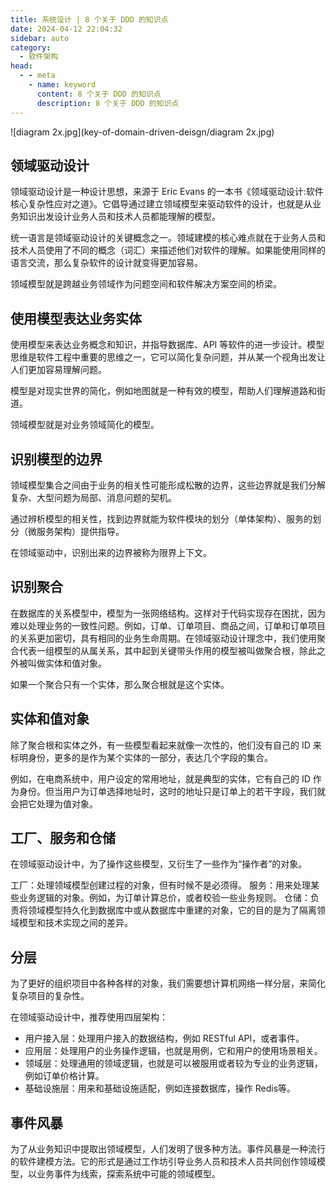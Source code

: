 ```yaml
---
title: 系统设计 | 8 个关于 DDD 的知识点
date: 2024-04-12 22:04:32
sidebar: auto
category: 
  - 软件架构
head:
  - - meta
    - name: keyword
      content: 8 个关于 DDD 的知识点
      description: 8 个关于 DDD 的知识点
---
```


![diagram 2x.jpg](key-of-domain-driven-deisgn/diagram 2x.jpg)

## 领域驱动设计

领域驱动设计是一种设计思想，来源于 Eric Evans  的一本书《领域驱动设计:软件核心复杂性应对之道》。它倡导通过建立领域模型来驱动软件的设计，也就是从业务知识出发设计业务人员和技术人员都能理解的模型。

统一语言是领域驱动设计的关键概念之一。领域建模的核心难点就在于业务人员和技术人员使用了不同的概念（词汇）来描述他们对软件的理解。如果能使用同样的语言交流，那么复杂软件的设计就变得更加容易。

领域模型就是跨越业务领域作为问题空间和软件解决方案空间的桥梁。

## 使用模型表达业务实体

使用模型来表达业务概念和知识，并指导数据库、API 等软件的进一步设计。模型思维是软件工程中重要的思维之一，它可以简化复杂问题，并从某一个视角出发让人们更加容易理解问题。

模型是对现实世界的简化，例如地图就是一种有效的模型，帮助人们理解道路和街道。

领域模型就是对业务领域简化的模型。

## 识别模型的边界

领域模型集合之间由于业务的相关性可能形成松散的边界，这些边界就是我们分解复杂、大型问题为局部、消息问题的契机。

通过辨析模型的相关性，找到边界就能为软件模块的划分（单体架构）、服务的划分（微服务架构）提供指导。

在领域驱动中，识别出来的边界被称为限界上下文。

## 识别聚合

在数据库的关系模型中，模型为一张网络结构。这样对于代码实现存在困扰，因为难以处理业务的一致性问题。例如，订单、订单项目、商品之间，订单和订单项目的关系更加密切，具有相同的业务生命周期。在领域驱动设计理念中，我们使用聚合代表一组模型的从属关系，其中起到关键带头作用的模型被叫做聚合根，除此之外被叫做实体和值对象。

如果一个聚合只有一个实体，那么聚合根就是这个实体。

## 实体和值对象

除了聚合根和实体之外，有一些模型看起来就像一次性的，他们没有自己的 ID 来标明身份，更多的是作为某个实体的一部分，表达几个字段的集合。

例如，在电商系统中，用户设定的常用地址，就是典型的实体，它有自己的 ID 作为身份。但当用户为订单选择地址时，这时的地址只是订单上的若干字段，我们就会把它处理为值对象。

## 工厂、服务和仓储

在领域驱动设计中，为了操作这些模型，又衍生了一些作为“操作者”的对象。

工厂：处理领域模型创建过程的对象，但有时候不是必须得。
服务：用来处理某些业务逻辑的对象。例如，为订单计算总价，或者校验一些业务规则。
仓储：负责将领域模型持久化到数据库中或从数据库中重建的对象，它的目的是为了隔离领域模型和技术实现之间的差异。

## 分层

为了更好的组织项目中各种各样的对象，我们需要想计算机网络一样分层，来简化复杂项目的复杂性。

在领域驱动设计中，推荐使用四层架构：

- 用户接入层：处理用户接入的数据结构，例如 RESTful API，或者事件。
- 应用层：处理用户的业务操作逻辑，也就是用例，它和用户的使用场景相关。
- 领域层：处理通用的领域逻辑，也就是可以被服用或者较为专业的业务逻辑，例如订单价格计算。
- 基础设施层：用来和基础设施适配，例如连接数据库，操作 Redis等。

## 事件风暴

为了从业务知识中提取出领域模型，人们发明了很多种方法。事件风暴是一种流行的软件建模方法。它的形式是通过工作坊引导业务人员和技术人员共同创作领域模型，以业务事件为线索，探索系统中可能的领域模型。